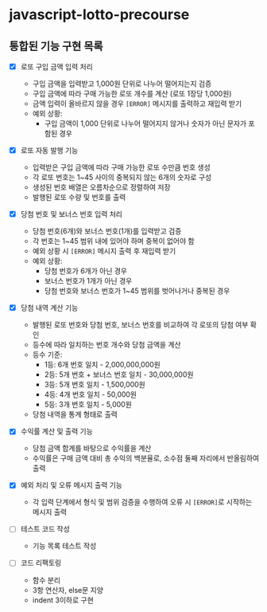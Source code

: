 # javascript-lotto-precourse

## 통합된 기능 구현 목록

- [x] 로또 구입 금액 입력 처리

  - 구입 금액을 입력받고 1,000원 단위로 나누어 떨어지는지 검증
  - 구입 금액에 따라 구매 가능한 로또 개수를 계산 (로또 1장당 1,000원)
  - 금액 입력이 올바르지 않을 경우 `[ERROR]` 메시지를 출력하고 재입력 받기
  - 예외 상황:
    - 구입 금액이 1,000 단위로 나누어 떨어지지 않거나 숫자가 아닌 문자가 포함된 경우

- [x] 로또 자동 발행 기능

  - 입력받은 구입 금액에 따라 구매 가능한 로또 수만큼 번호 생성
  - 각 로또 번호는 1~45 사이의 중복되지 않는 6개의 숫자로 구성
  - 생성된 번호 배열은 오름차순으로 정렬하여 저장
  - 발행된 로또 수량 및 번호를 출력

- [x] 당첨 번호 및 보너스 번호 입력 처리

  - 당첨 번호(6개)와 보너스 번호(1개)를 입력받고 검증
  - 각 번호는 1~45 범위 내에 있어야 하며 중복이 없어야 함
  - 예외 상황 시 `[ERROR]` 메시지 출력 후 재입력 받기
  - 예외 상황:
    - 당첨 번호가 6개가 아닌 경우
    - 보너스 번호가 1개가 아닌 경우
    - 당첨 번호와 보너스 번호가 1~45 범위를 벗어나거나 중복된 경우

- [x] 당첨 내역 계산 기능

  - 발행된 로또 번호와 당첨 번호, 보너스 번호를 비교하여 각 로또의 당첨 여부 확인
  - 등수에 따라 일치하는 번호 개수와 당첨 금액을 계산
  - 등수 기준:
    - 1등: 6개 번호 일치 - 2,000,000,000원
    - 2등: 5개 번호 + 보너스 번호 일치 - 30,000,000원
    - 3등: 5개 번호 일치 - 1,500,000원
    - 4등: 4개 번호 일치 - 50,000원
    - 5등: 3개 번호 일치 - 5,000원
  - 당첨 내역을 통계 형태로 출력

- [x] 수익률 계산 및 출력 기능

  - 당첨 금액 합계를 바탕으로 수익률을 계산
  - 수익률은 구매 금액 대비 총 수익의 백분율로, 소수점 둘째 자리에서 반올림하여 출력

- [x] 예외 처리 및 오류 메시지 출력 기능

  - 각 입력 단계에서 형식 및 범위 검증을 수행하여 오류 시 `[ERROR]`로 시작하는 메시지 출력

- [ ] 테스트 코드 작성

  - 기능 목록 테스트 작성

- [ ] 코드 리팩토링
  - 함수 분리
  - 3항 연산자, else문 지양
  - indent 3이하로 구현
